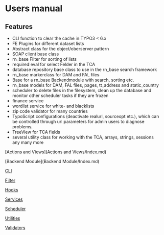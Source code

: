 Users manual
============

Features
--------

-   CLI function to clear the cache in TYPO3 \< 6.x
-   FE Plugins for different dataset lists
-   Abstract class for the object/oberserver pattern
-   SOAP client base class
-   rn\_base Filter for sorting of lists
-   required eval for select Felder in the TCA
-   database repository base class to use in the rn\_base search framework
-   rn\_base markerclass for DAM and FAL files
-   Base for a rn\_base Backendmodule with search, sorting etc.
-   rn\_base models for DAM, FAL files, pages, tt\_address and static\_country
-   scheduler to delete files in the filesystem, clean up the database and monitor other scheduler tasks if they are frozen
-   finance service
-   wordlist service for white- and blacklists
-   zip code validator for many countries
-   TypoScript configurations (deactivate realurl, sourceopt etc.), which can be controlled through url parameters for admin users to diagnose problems.
-   TreeView for TCA fields
-   several utility class for working with the TCA, arrays, strings, sessions any many more

[Actions and Views](Actions and Views/Index.md)

[Backend Module](Backend Module/Index.md)

[CLI](CLI/Index.md)

[Filter](Filter/Index.md)

[Hooks](Hooks/Index.md)

[Services](Services/Index.md)

[Scheduler](Scheduler/Index.md)

[Utilities](Utilities/Index.md)

[Validators](Validators/Index.md)
